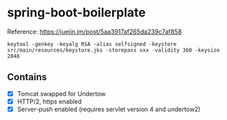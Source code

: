 # spring-boot-boilerplate

Reference: https://juejin.im/post/5aa3917af265da239c7af858
```
keytool -genkey -keyalg RSA -alias selfsigned -keystore src/main/resources/keystore.jks -storepass xxx -validity 360 -keysize 2048
```

## Contains
- [x] Tomcat swapped for Undertow
- [x] HTTP/2, https enabled
- [x] Server-push enabled (requires servlet version 4 and undertow2)
